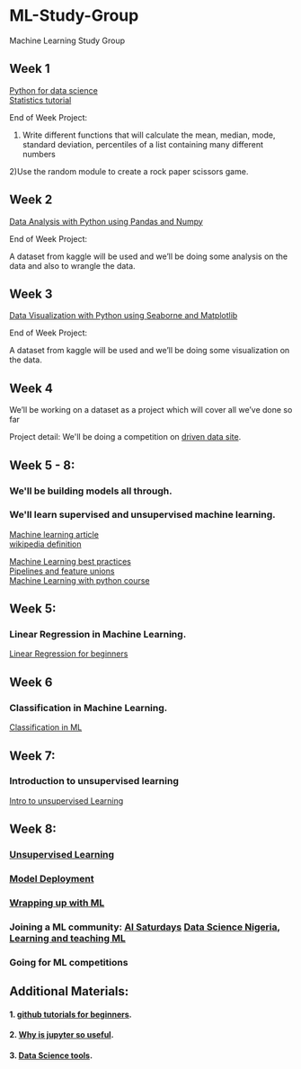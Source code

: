 # ML-Study-Group
Machine Learning Study Group

## Week 1

[Python for data science](https://cognitiveclass.ai/courses/python-for-data-science)<br/>
[Statistics tutorial](https://cognitiveclass.ai/courses/statistics-101)<br/>

End of Week Project:

1) Write different functions that will calculate the mean, median, mode, standard deviation, percentiles of a list containing many different numbers

2)Use the random module to create a rock paper scissors game.

## Week 2

[Data Analysis with Python using Pandas and Numpy](https://cognitiveclass.ai/courses/data-analysis-python)<br/>

End of Week Project:

A dataset from kaggle will be used and we’ll be doing some analysis on the data and also to wrangle the data.

## Week 3

[Data Visualization with Python using Seaborne and Matplotlib](https://cognitiveclass.ai/courses/data-visualization-with-python)<br/>

End of Week Project:

A dataset from kaggle will be used and we’ll be doing some visualization on the data.

## Week 4

We’ll be working on a dataset as a project which will cover all we’ve done so far  

Project detail:  We'll be doing a competition on [driven data site](https://www.drivendata.org/competitions/7/pump-it-up-data-mining-the-water-table/page/25/). <br/>

## Week 5 - 8:
  ### We'll be building models all through.
  ### We'll learn supervised and unsupervised machine learning.
   [Machine learning article](https://www.geeksforgeeks.org/machine-learning/)<br/>
   [wikipedia definition](https://en.wikipedia.org/wiki/Machine_learning) <br/>
  
   [Machine Learning best practices](https://hub.packtpub.com/8-machine-learning-best-practices/)<br/>
   [Pipelines and feature unions](https://www.kaggle.com/metadist/work-like-a-pro-with-pipelines-and-feature-unions)<br/>
   [Machine Learning with python course](https://cognitiveclass.ai/courses/machine-learning-with-python)
   
  
 ## Week 5:
  ### Linear Regression in Machine Learning.
   [Linear Regression for beginners](https://towardsdatascience.com/introduction-to-machine-learning-algorithms-linear-regression-14c4e325882a)

## Week 6
  ### Classification in Machine Learning.
   [Classification in ML](https://www.simplilearn.com/classification-machine-learning-tutorial)
    
## Week 7:
  ### Introduction to unsupervised learning
   [Intro to unsupervised Learning](https://towardsdatascience.com/an-easy-introduction-to-unsupervised-learning-with-4-basic-techniques-da7fbf0c3adf)
      
## Week 8:
   ### [Unsupervised Learning](https://www.guru99.com/unsupervised-machine-learning.html)
   ### [Model Deployment](https://towardsdatascience.com/there-are-two-very-different-ways-to-deploy-ml-models-heres-both-ce2e97c7b9b1)
   ### [Wrapping up with ML](https://www.youtube.com/watch?v=cM1afJmUT7s)
   ### Joining a ML community: [AI Saturdays](https://www.meetup.com/AI6-Lagos/) [Data Science Nigeria](https://www.datasciencenigeria.org/), [Learning and teaching ML](https://medium.com/@olayinkapeter/learning-and-teaching-ml-to-the-immediate-nigerian-developer-community-the-journey-so-far-82b8e997ad67)
   ### Going for ML competitions
## Additional Materials:
#### 1. [github tutorials for beginners](https://www.google.com/amp/product.hubspot.com/blog/git-and-github-tutorial-for-beginners%3fhs_amp=true).<br/>
#### 2. [Why is jupyter so useful](https://www.google.com/search?q=why+is+jupyter+notebook+useful&oq=why+is+jupyt&aqs=chrome.2.69i57j0l3.9356j0j7&client=ms-android-transsion&sourceid=chrome-mobile&ie=UTF-8).<br/>
#### 3. [Data Science tools](https://www.google.com/amp/s/data-flair.training/blogs/data-science-tools/amp/).
